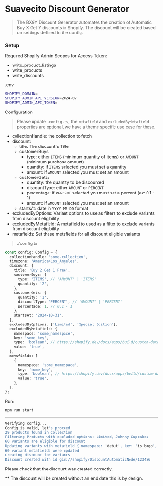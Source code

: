 # Suavecito Discount Generator

> The BXGY Discount Generator automates the creation of Automatic Buy X Get Y discounts in Shopify. The discount will be created based on settings defined in the config.

### Setup

Required Shopify Admin Scopes for Access Token:

- write_product_listings
- write_products
- write_discounts

.env

```bash
SHOPIFY_DOMAIN=
SHOPIFY_ADMIN_API_VERSION=2024-07
SHOPIFY_ADMIN_API_TOKEN=
```

Configuration:

> Please update `.config.ts`, the `metafield` and `excludedByMetafield` properties are optional, we have a theme specific use case for these.

- collectionHandle: the collection to fetch
- discount:
  - title: The discount's Title
  - customerBuys:
    - type: either `ITEMS` (minimum quantity of items) or `AMOUNT` (minimum purchase amount)
    - quantity: if `ITEMS` selected you must set a quantity
    - amount: if `AMOUNT` selected you must set an amount
  - customerGets:
    - quantity: the quantity to be discounted
    - discountType: either `AMOUNT` or `PERCENT`
    - percentage: if `PERCENT` selected you must set a percent (ex: 0.1 - 1)
    - amount: if `AMOUNT` selected you must set an amount
  - startsAt: date in `YYYY-MM-DD` format
- excludedByOptions: Variant options to use as filters to exclude variants from discount eligibility
- excludedByMetafield: A metafield to used as a filter to exclude variants from discount eligibility
- metafields: Set these metafields for all discount eligible variants

> ./config.ts

```typescript
const config: Config = {
  collectionHandle: 'some-collection',
  timezone: 'America/Los_Angeles',
  discount: {
    title: 'Buy 2 Get 1 Free',
    customerBuys: {
      type: 'ITEMS', // 'AMOUNT' | 'ITEMS'
      quantity: '2',
    },
    customerGets: {
      quantity: '1',
      discountType: 'PERCENT', // 'AMOUNT' | 'PERCENT'
      percentage: 1, // 0.1 - 1
    },
    startsAt: '2024-10-31',
  },
  excludedByOptions: ['Limited', 'Special Edition'],
  excludedByMetafield: {
    namespace: 'some_namespace',
    key: 'some_key',
    type: 'boolean', // https://shopify.dev/docs/apps/build/custom-data/metafields/list-of-data-types
    value: 'true',
  },
  metafields: [
    {
      namespace: 'some_namespace',
      key: 'some_key',
      type: 'boolean', // https://shopify.dev/docs/apps/build/custom-data/metafields/list-of-data-types
      value: 'true',
    },
  ],
};
```

Run:

```bash
npm run start
```

---

```bash
Verifying config...
Config is valid, let's proceed
29 products found in collection
Filtering Products with excluded options: Limited, Johnny Cupcakes
60 variants are eligible for discount
Updating variants with metafield { namespace: 'debut', key: 'is_bogo', type: 'boolean' } and value true
60 variant metafields were updated
Creating discount for variants
Discount created with id gid://shopify/DiscountAutomaticNode/123456
```

Please check that the discount was created correctly.

\*\* The discount will be created without an end date this is by design.
